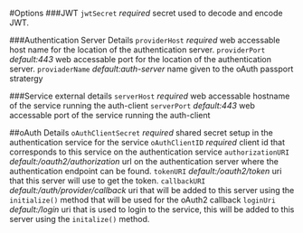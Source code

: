 
#Options
###JWT
`jwtSecret` _required_ secret used to decode and encode JWT.

###Authentication Server Details
`providerHost` _required_ web accessable host name for the location of the authentication server.
`providerPort` _default:443_ web accessable port for the location of the authentication server.
`proviaderName` _default:auth-server_ name given to the oAuth passport stratergy

###Service external details
`serverHost` _required_ web accessable hostname of the service running the auth-client
`serverPort` _default:443_ web accessable port of the service running the auth-client

##oAuth Details
`oAuthClientSecret` _required_ shared secret setup in the authentication service for the service
`oAuthClientID` _required_ client id that corresponds to this service on the authentication service
`authorizationURI` _default:/oauth2/authorization_ url on the authentication server where the authentication endpoint can be found.
`tokenURI` _default:/oauth2/token_ uri that this server will use to get the token.
`callbackURI` _default:/auth/provider/callback_ uri that will be added to this server using the `initialize()` method that will be used for the oAuth2 callback
`loginUri` _default:/login_ uri that is used to login to the service, this will be added to this server using the `initalize()` method.
